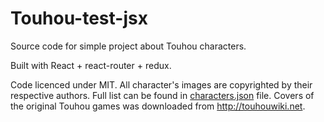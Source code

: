# Touhou-test-jsx

Source code for simple project about Touhou characters.

Built with React + react-router + redux.

Code licenced under MIT. All character's images are copyrighted by their respective authors. Full list can be found in [characters.json](https://github.com/2fort/touhou-test-jsx/blob/master/src/json/characters.json) file. Covers of the original Touhou games was downloaded from http://touhouwiki.net.
